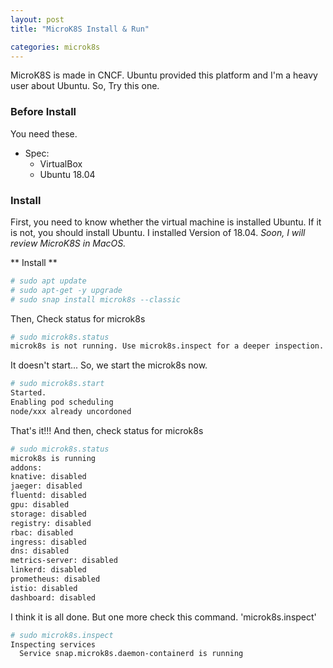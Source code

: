 ```yaml
---
layout: post
title: "MicroK8S Install & Run"

categories: microk8s
---
```


MicroK8S is made in CNCF. Ubuntu provided this platform and I'm a heavy user about Ubuntu. So, Try this one.

### Before Install
You need these.
* Spec:
	- VirtualBox
	- Ubuntu 18.04

### Install
First, you need to know whether the virtual machine is installed Ubuntu. If it is not, you should install Ubuntu. I installed Version of 18.04.
*Soon, I will review MicroK8S in MacOS.*

** Install **
```bash
# sudo apt update
# sudo apt-get -y upgrade
# sudo snap install microk8s --classic
```

Then, Check status for microk8s
```bash
# sudo microk8s.status
microk8s is not running. Use microk8s.inspect for a deeper inspection.
```

It doesn't start... So, we start the microk8s now.
```bash
# sudo microk8s.start
Started.
Enabling pod scheduling
node/xxx already uncordoned
```

That's it!!! And then, check status for microk8s
```bash
# sudo microk8s.status
microk8s is running
addons:
knative: disabled
jaeger: disabled
fluentd: disabled
gpu: disabled
storage: disabled
registry: disabled
rbac: disabled
ingress: disabled
dns: disabled
metrics-server: disabled
linkerd: disabled
prometheus: disabled
istio: disabled
dashboard: disabled
```

I think it is all done. But one more check this command. 'microk8s.inspect'
```bash
# sudo microk8s.inspect
Inspecting services
  Service snap.microk8s.daemon-containerd is running
  
